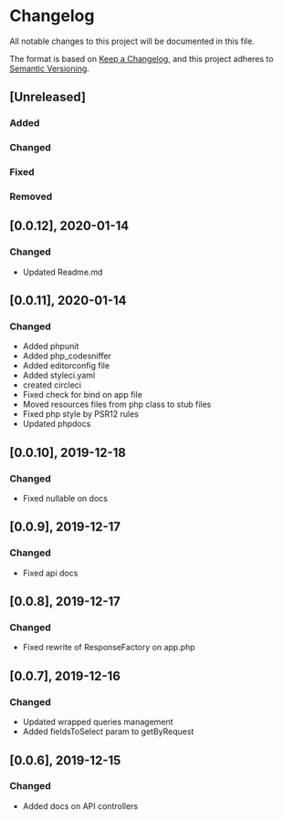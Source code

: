 # Changelog
All notable changes to this project will be documented in this file.

The format is based on [Keep a Changelog](https://keepachangelog.com/en/1.0.0/),
and this project adheres to [Semantic Versioning](https://semver.org/spec/v2.0.0.html).

## [Unreleased]

### Added

### Changed

### Fixed

### Removed

## [0.0.12], 2020-01-14

### Changed
- Updated Readme.md

## [0.0.11], 2020-01-14

### Changed
- Added phpunit
- Added php_codesniffer
- Added editorconfig file
- Added styleci.yaml
- created circleci
- Fixed check for bind on app file
- Moved resources files from php class to stub files
- Fixed php style by PSR12 rules
- Updated phpdocs

## [0.0.10], 2019-12-18

### Changed
- Fixed nullable on docs

## [0.0.9], 2019-12-17

### Changed
- Fixed api docs

## [0.0.8], 2019-12-17

### Changed
- Fixed rewrite of ResponseFactory on app.php

## [0.0.7], 2019-12-16

### Changed
- Updated wrapped queries management
- Added fieldsToSelect param to getByRequest

## [0.0.6], 2019-12-15

### Changed
- Added docs on API controllers
